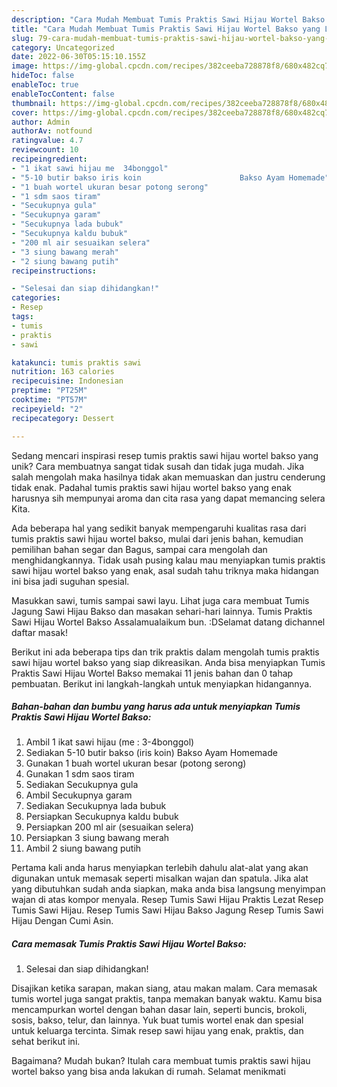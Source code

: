 ```yaml
---
description: "Cara Mudah Membuat Tumis Praktis Sawi Hijau Wortel Bakso yang Lezat"
title: "Cara Mudah Membuat Tumis Praktis Sawi Hijau Wortel Bakso yang Lezat"
slug: 79-cara-mudah-membuat-tumis-praktis-sawi-hijau-wortel-bakso-yang-lezat
category: Uncategorized
date: 2022-06-30T05:15:10.155Z
image: https://img-global.cpcdn.com/recipes/382ceeba728878f8/680x482cq70/tumis-praktis-sawi-hijau-wortel-bakso-foto-resep-utama.jpg
hideToc: false
enableToc: true
enableTocContent: false
thumbnail: https://img-global.cpcdn.com/recipes/382ceeba728878f8/680x482cq70/tumis-praktis-sawi-hijau-wortel-bakso-foto-resep-utama.jpg
cover: https://img-global.cpcdn.com/recipes/382ceeba728878f8/680x482cq70/tumis-praktis-sawi-hijau-wortel-bakso-foto-resep-utama.jpg
author: Admin
authorAv: notfound
ratingvalue: 4.7
reviewcount: 10
recipeingredient:
- "1 ikat sawi hijau me  34bonggol"
- "5-10 butir bakso iris koin                      Bakso Ayam Homemade"
- "1 buah wortel ukuran besar potong serong"
- "1 sdm saos tiram"
- "Secukupnya gula"
- "Secukupnya garam"
- "Secukupnya lada bubuk"
- "Secukupnya kaldu bubuk"
- "200 ml air sesuaikan selera"
- "3 siung bawang merah"
- "2 siung bawang putih"
recipeinstructions:

- "Selesai dan siap dihidangkan!"
categories:
- Resep
tags:
- tumis
- praktis
- sawi

katakunci: tumis praktis sawi 
nutrition: 163 calories
recipecuisine: Indonesian
preptime: "PT25M"
cooktime: "PT57M"
recipeyield: "2"
recipecategory: Dessert

---
```





Sedang mencari inspirasi resep tumis praktis sawi hijau wortel bakso yang unik? Cara membuatnya sangat tidak susah dan tidak juga mudah. Jika salah mengolah maka hasilnya tidak akan memuaskan dan justru cenderung tidak enak. Padahal tumis praktis sawi hijau wortel bakso yang enak harusnya sih mempunyai aroma dan cita rasa yang dapat memancing selera Kita.





Ada beberapa hal yang sedikit banyak mempengaruhi kualitas rasa dari tumis praktis sawi hijau wortel bakso, mulai dari jenis bahan, kemudian pemilihan bahan segar dan Bagus, sampai cara mengolah dan menghidangkannya. Tidak usah pusing kalau mau menyiapkan tumis praktis sawi hijau wortel bakso yang enak,      asal sudah tahu triknya maka hidangan ini bisa jadi suguhan spesial.














Masukkan sawi, tumis sampai sawi layu. Lihat juga cara membuat Tumis Jagung Sawi Hijau Bakso dan masakan sehari-hari lainnya. Tumis Praktis Sawi Hijau Wortel Bakso Assalamualaikum bun. :DSelamat datang dichannel daftar masak!






Berikut ini ada beberapa tips dan trik praktis dalam mengolah tumis praktis sawi hijau wortel bakso yang siap dikreasikan. Anda bisa menyiapkan Tumis Praktis Sawi Hijau Wortel Bakso memakai 11 jenis bahan dan 0 tahap pembuatan. Berikut ini langkah-langkah untuk menyiapkan hidangannya.

<!--inarticleads1-->

##### Bahan-bahan dan bumbu yang harus ada untuk menyiapkan Tumis Praktis Sawi Hijau Wortel Bakso:

1. Ambil 1 ikat sawi hijau (me : 3-4bonggol)
1. Sediakan 5-10 butir bakso (iris koin)                      Bakso Ayam Homemade
1. Gunakan 1 buah wortel ukuran besar (potong serong)
1. Gunakan 1 sdm saos tiram
1. Sediakan Secukupnya gula
1. Ambil Secukupnya garam
1. Sediakan Secukupnya lada bubuk
1. Persiapkan Secukupnya kaldu bubuk
1. Persiapkan 200 ml air (sesuaikan selera)
1. Persiapkan 3 siung bawang merah
1. Ambil 2 siung bawang putih


Pertama kali anda harus menyiapkan terlebih dahulu alat-alat yang akan digunakan untuk memasak seperti misalkan wajan dan spatula. Jika alat yang dibutuhkan sudah anda siapkan, maka anda bisa langsung menyimpan wajan di atas kompor menyala. Resep Tumis Sawi Hijau Praktis Lezat Resep Tumis Sawi Hijau. Resep Tumis Sawi Hijau Bakso Jagung Resep Tumis Sawi Hijau Dengan Cumi Asin. 

<!--inarticleads2-->

##### Cara memasak Tumis Praktis Sawi Hijau Wortel Bakso:


1. Selesai dan siap dihidangkan!

Disajikan ketika sarapan, makan siang, atau makan malam. Cara memasak tumis wortel juga sangat praktis, tanpa memakan banyak waktu. Kamu bisa mencampurkan wortel dengan bahan dasar lain, seperti buncis, brokoli, sosis, bakso, telur, dan lainnya. Yuk buat tumis wortel enak dan spesial untuk keluarga tercinta. Simak resep sawi hijau yang enak, praktis, dan sehat berikut ini. 

Bagaimana? Mudah bukan? Itulah cara membuat tumis praktis sawi hijau wortel bakso yang bisa anda lakukan di rumah. Selamat menikmati
